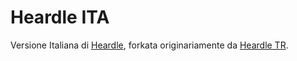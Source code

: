 # Heardle ITA

Versione Italiana di [Heardle](heardle.app), forkata originariamente da [Heardle TR](https://github.com/agtokty/heardle-turkish).
